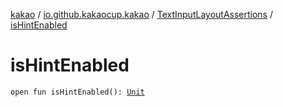 [kakao](../../index.md) / [io.github.kakaocup.kakao](../index.md) / [TextInputLayoutAssertions](index.md) / [isHintEnabled](./is-hint-enabled.md)

# isHintEnabled

`open fun isHintEnabled(): `[`Unit`](https://kotlinlang.org/api/latest/jvm/stdlib/kotlin/-unit/index.html)